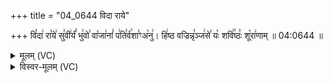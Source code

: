 +++
title = "04_0644 विदा राये"

+++
वि꣣दा꣢ रा꣣ये꣢ सु꣣वी꣢र्यं꣣ भु꣢वो꣣ वा꣡जा꣢नां꣣ प꣢ति꣣र्व꣢शा꣣ꣳअ꣡नु꣢। हि꣢ष्ठ वज्रिन्नृ꣣ञ्ज꣢से꣣ यः꣡ शवि꣢꣯ष्ठः꣣ शू꣡रा꣢णाम् ॥ 04:0644 ॥

<details><summary>मूलम् (VC)</summary>

वि꣣दा꣢ रा꣣ये꣢ सु꣣वी꣢र्यं꣣ भ꣢वो꣣ वा꣡जा꣢नां꣣ प꣢ति꣣र्व꣢शा꣣ꣳ अ꣡नु꣢ । म꣡ꣳहिष्ठ वज्रिन्नृ꣣ञ्ज꣢से꣣ यः꣡ शवि꣢꣯ष्ठः꣣ शू꣡रा꣢णाम् ॥६४४
</details>

<details><summary>विस्वर-मूलम् (VC)</summary>

विदा राये सुवीर्यं भवो वाजानां पतिर्वशाꣳ अनु । मꣳहिष्ठ वज्रिन्नृञ्जसे यः शविष्ठः शूराणाम् ॥६४४
</details>